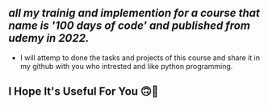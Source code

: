 ## *all my trainig and implemention for a course that name is '100 days of code' and published from udemy in 2022.*
* I will attemp to done the tasks and projects of this course and share it in my github with you who intrested and like python programming.

## I Hope It's Useful For You 🙃🐍
